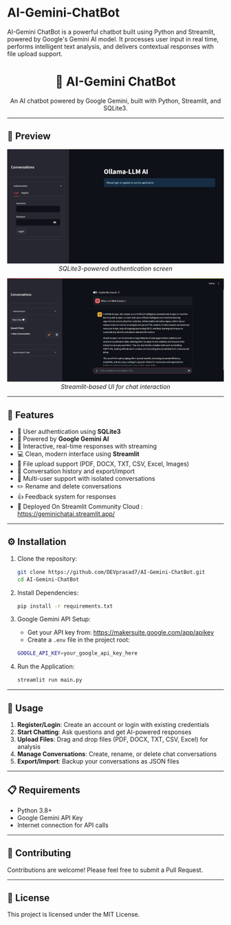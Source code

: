 # AI-Gemini-ChatBot
AI-Gemini ChatBot is a powerful chatbot built using Python and Streamlit, powered by Google's Gemini AI model. It processes user input in real time, performs intelligent text analysis, and delivers contextual responses with file upload support.

<h1 align="center">🤖 AI-Gemini ChatBot</h1>

<p align="center">
  An AI chatbot powered by Google Gemini, built with Python, Streamlit, and SQLite3.
</p>

---

## 📸 Preview

<!-- Add your screenshots below -->
<p align="center">
  <img src="images/screenshot1.png" alt="Authentication Page" width="600"/>
  <br/>
  <em>SQLite3-powered authentication screen</em>
</p>

<p align="center">
  <img src="images/screenshot2.png" alt="ChatBot Home UI" width="600"/>
  <br/>
  <em>Streamlit-based UI for chat interaction</em>
</p>

---

## 🚀 Features

- 🔐 User authentication using **SQLite3**
- 🧠 Powered by **Google Gemini AI**
- 💬 Interactive, real-time responses with streaming
- 💻 Clean, modern interface using **Streamlit**
- 📁 File upload support (PDF, DOCX, TXT, CSV, Excel, Images)
- 💾 Conversation history and export/import
- 👤 Multi-user support with isolated conversations
- ✏️ Rename and delete conversations
- 👍 Feedback system for responses
- 🔗 Deployed On Streamlit Community Cloud : https://geminichatai.streamlit.app/

---

## ⚙️ Installation

1. Clone the repository:
   ```bash
   git clone https://github.com/DEVprasad7/AI-Gemini-ChatBot.git
   cd AI-Gemini-ChatBot
   ```

2. Install Dependencies:
   ```bash
   pip install -r requirements.txt
   ```

3. Google Gemini API Setup:
   - Get your API key from: https://makersuite.google.com/app/apikey
   - Create a `.env` file in the project root:
   ```bash
   GOOGLE_API_KEY=your_google_api_key_here
   ```

4. Run the Application:
   ```bash
   streamlit run main.py
   ```

---

## 🎯 Usage

1. **Register/Login**: Create an account or login with existing credentials
2. **Start Chatting**: Ask questions and get AI-powered responses
3. **Upload Files**: Drag and drop files (PDF, DOCX, TXT, CSV, Excel) for analysis
4. **Manage Conversations**: Create, rename, or delete chat conversations
5. **Export/Import**: Backup your conversations as JSON files

---

## 📋 Requirements

- Python 3.8+
- Google Gemini API Key
- Internet connection for API calls

---

## 🤝 Contributing

Contributions are welcome! Please feel free to submit a Pull Request.

---

## 📄 License

This project is licensed under the MIT License.